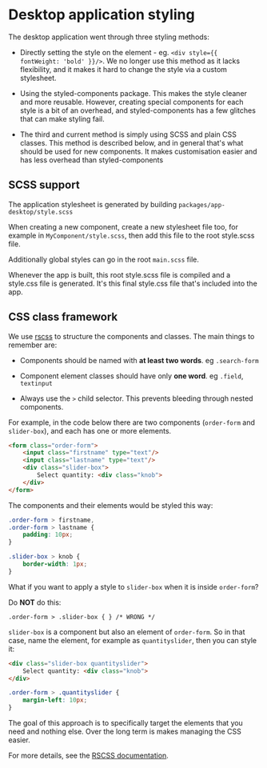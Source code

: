 # Desktop application styling

The desktop application went through three styling methods:

- Directly setting the style on the element - eg. `<div style={{ fontWeight: 'bold' }}/>`. We no longer use this method as it lacks flexibility, and it makes it hard to change the style via a custom stylesheet.

- Using the styled-components package. This makes the style cleaner and more reusable. However, creating special components for each style is a bit of an overhead, and styled-components has a few glitches that can make styling fail.

- The third and current method is simply using SCSS and plain CSS classes. This method is described below, and in general that's what should be used for new components. It makes customisation easier and has less overhead than styled-components

## SCSS support

The application stylesheet is generated by building `packages/app-desktop/style.scss`

When creating a new component, create a new stylesheet file too, for example in `MyComponent/style.scss`, then add this file to the root style.scss file.

Additionally global styles can go in the root `main.scss` file.

Whenever the app is built, this root style.scss file is compiled and a style.css file is generated. It's this final style.css file that's included into the app.

## CSS class framework

We use [rscss](https://rscss.io/index.html) to structure the components and classes. The main things to remember are:

- Components should be named with **at least two words**. eg `.search-form`

- Component element classes should have only **one word**. eg `.field`, `textinput`

- Always use the `>` child selector. This prevents bleeding through nested components.

For example, in the code below there are two components (`order-form` and `slider-box`), and each has one or more elements.

```html
<form class="order-form">
	<input class="firstname" type="text"/>
	<input class="lastname" type="text"/>
	<div class="slider-box">
		Select quantity: <div class="knob">
	</div>
</form>
```

The components and their elements would be styled this way:

```css
.order-form > firstname,
.order-form > lastname {
	padding: 10px;
}

.slider-box > knob {
	border-width: 1px;
}
```

What if you want to apply a style to `slider-box` when it is inside `order-form`?

Do **NOT** do this:

    .order-form > .slider-box { } /* WRONG */

`slider-box` is a component but also an element of `order-form`. So in that case, name the element, for example as `quantityslider`, then you can style it:

```html
<div class="slider-box quantityslider">
	Select quantity: <div class="knob">
</div>
```

```css
.order-form > .quantityslider {
	margin-left: 10px;
}
```

The goal of this approach is to specifically target the elements that you need and nothing else. Over the long term is makes managing the CSS easier.

For more details, see the [RSCSS documentation](https://rscss.io/index.html).
